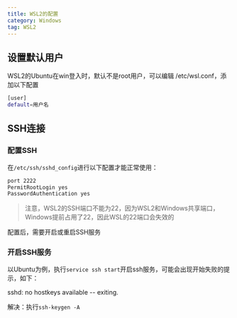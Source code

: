 ```yaml
---
title: WSL2的配置
category: Windows
tag: WSL2
---
```


## 设置默认用户

WSL2的Ubuntu在win登入时，默认不是root用户，可以编辑 /etc/wsl.conf，添加以下配置

```bash
[user]
default=用户名
```

## SSH连接

### 配置SSH

在`/etc/ssh/sshd_config`进行以下配置才能正常使用：

```Bash
port 2222
PermitRootLogin yes
PasswordAuthentication yes
```

> 注意，WSL2的SSH端口不能为22，因为WSL2和Windows共享端口，Windows提前占用了22，因此WSL的22端口会失效的

配置后，需要开启或重启SSH服务

### 开启SSH服务

以Ubuntu为例，执行`service ssh start`开启ssh服务，可能会出现开始失败的提示，如下：

sshd: no hostkeys available -- exiting.

解决：执行`ssh-keygen -A`
